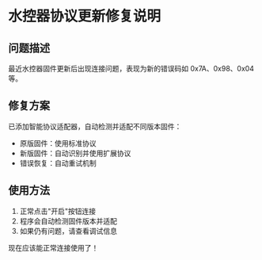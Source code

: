 # 水控器协议更新修复说明

## 问题描述

最近水控器固件更新后出现连接问题，表现为新的错误码如 0x7A、0x98、0x04 等。

## 修复方案

已添加智能协议适配器，自动检测并适配不同版本固件：

- 原版固件：使用标准协议
- 新版固件：自动识别并使用扩展协议
- 错误恢复：自动重试机制

## 使用方法

1. 正常点击"开启"按钮连接
2. 程序会自动检测固件版本并适配
3. 如果仍有问题，请查看调试信息

现在应该能正常连接使用了！